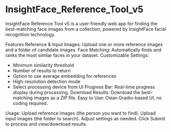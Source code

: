 # InsightFace_Reference_Tool_v5

InsightFace Reference Tool v5 is a user-friendly web app for finding the best-matching face images from a collection, powered by InsightFace facial recognition technology.

Features
Reference & Input Images: Upload one or more reference images and a folder of candidate images.
Face Matching: Automatically finds and ranks the most similar faces in your dataset.
Customizable Settings:
- Minimum similarity threshold
- Number of results to return
- Option to use average embedding for references
- High-resolution detection mode
- Select processing device from UI
Progress Bar: Real-time progress display during processing.
Download Results: Download the best-matching images as a ZIP file.
Easy to Use: Clean Gradio-based UI, no coding required.

Usage:
Upload reference images (the person you want to find).
Upload input images (the folder to search).
Adjust settings as needed.
Click Submit to process and view/download results.